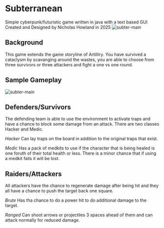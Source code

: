 # Subterranean
Simple cyberpunk/futuristic game written in java with a text based GUI
Created and Designed by Nicholas Howland in 2025
![subter-main](https://github.com/user-attachments/assets/64aa266c-1f40-4854-800a-daa71ba13b66)

## Background
This game extends the game storyline of Artilliry. You have survived a cataclysm by scavanging around 
the wastes, you are able to choose from three survivors or three attackers and fight a one vs one round.

## Sample Gameplay
![subter-main](https://github.com/user-attachments/assets/a95b5dd7-0577-4868-9f8a-af7cb5212fc0)

## Defenders/Survivors
The defending team is able to use the environment to activate traps and have a chance to block some damage from an attack. There are two classes Hacker and Medic.

*Hacker*
Can lay traps on the board in addition to the original traps that exist.

*Medic*
Has a pack of medkits to use if the character that is being healed is one foruth of their total health or less. There is a minor chance that if using a medkit fails it will be lost.

## Raiders/Attackers
All attackers have the chance to regenerate damage after being hit and they all have a chance to push the target back one square.

*Brute*
Has tha chance to do a power hit to do additional damage to the target.

*Ranged*
Can shoot arrows or projectiles 3 spaces ahead of them and can attack normally for reduced damage.

